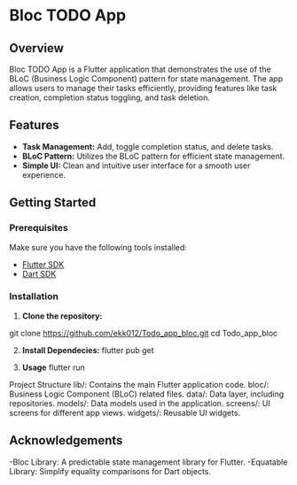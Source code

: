 # Bloc TODO App

## Overview

Bloc TODO App is a Flutter application that demonstrates the use of the BLoC (Business Logic Component) pattern for state management. The app allows users to manage their tasks efficiently, providing features like task creation, completion status toggling, and task deletion.

## Features

- **Task Management:** Add, toggle completion status, and delete tasks.
- **BLoC Pattern:** Utilizes the BLoC pattern for efficient state management.
- **Simple UI:** Clean and intuitive user interface for a smooth user experience.

## Getting Started

### Prerequisites

Make sure you have the following tools installed:

- [Flutter SDK](https://flutter.dev/docs/get-started/install)
- [Dart SDK](https://dart.dev/get-dart)

### Installation

1. **Clone the repository:**

git clone https://github.com/ekk012/Todo_app_bloc.git
cd Todo_app_bloc

2. **Install Dependecies:**
flutter pub get

3. **Usage**
flutter run

Project Structure
lib/: Contains the main Flutter application code.
bloc/: Business Logic Component (BLoC) related files.
data/: Data layer, including repositories.
models/: Data models used in the application.
screens/: UI screens for different app views.
widgets/: Reusable UI widgets.

## Acknowledgements
-Bloc Library: A predictable state management library for Flutter.
-Equatable Library: Simplify equality comparisons for Dart objects.
